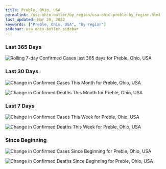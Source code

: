 ```yaml
---
title: Preble, Ohio, USA
permalink: /usa-ohio-butler/by_region/usa-ohio-preble-by_region.html
last_updated: Mar 29, 2022
keywords: ["Preble, Ohio, USA", "by region"]
sidebar: usa-ohio-butler_sidebar
---
```


<h3>Last 365 Days</h3>

![Rolling 7-day Confirmed Cases last 365 days for Preble, Ohio, USA](/covid_tracker/images/graphs/usa-ohio-preble-weekly_totals_graph.png)

<h3>Last 30 Days</h3>

![Change in Confirmed Cases This Month for Preble, Ohio, USA](/covid_tracker/images/graphs/usa-ohio-preble-delta_confirmed-30_days_graph.png)

![Change in Confirmed Deaths This Month for Preble, Ohio, USA](/covid_tracker/images/graphs/usa-ohio-preble-delta_deaths-30_days_graph.png)

<h3>Last 7 Days</h3>

![Change in Confirmed Cases This Week for Preble, Ohio, USA](/covid_tracker/images/graphs/usa-ohio-preble-delta_confirmed-7_days_graph.png)

![Change in Confirmed Deaths This Week for Preble, Ohio, USA](/covid_tracker/images/graphs/usa-ohio-preble-delta_deaths-7_days_graph.png)

<h3>Since Beginning</h3>

![Change in Confirmed Cases Since Beginning for Preble, Ohio, USA](/covid_tracker/images/graphs/usa-ohio-preble-delta_confirmed-since_beginning_graph.png)

![Change in Confirmed Deaths Since Beginning for Preble, Ohio, USA](/covid_tracker/images/graphs/usa-ohio-preble-delta_deaths-since_beginning_graph.png)
